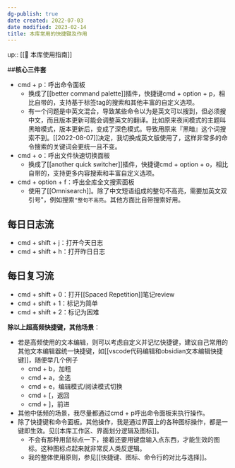 ```yaml
---
dg-publish: true
date created: 2022-07-03
date modified: 2023-02-14
title: 本库常用的快捷键及作用
---
```


up:: [[🧰 本库使用指南]]

##**核心三件套**

- cmd + p：呼出命令面板
	- 换成了[[better command palette]]插件，快捷键cmd + option + p，相比自带的，支持基于标签tag的搜索和其他丰富的自定义选项。
	- 有一个问题是中英文混合，导致某些命令以为是英文可以搜到，但必须搜中文，而且版本更新可能会调整英文的翻译。比如原来夜间模式的主题叫黑暗模式，版本更新后，变成了深色模式。导致用原来『黑暗』这个词搜索不到。[[2022-08-07]]决定，我切换成英文版使用了，这样非常多的命令搜索的关键词会更统一且不变。
- cmd + o：呼出文件快速切换面板
	- 换成了[[another quick switcher]]插件，快捷键cmd + option + o，相比自带的，支持更多内容搜索和丰富自定义选项。
- cmd + option + f：呼出全库全文搜索面板
	- 使用了[[Omnisearch]]。除了中文短语组成的整句不高亮，需要加英文双引号"，例如搜索`"整句不高亮`。其他方面比自带搜索好用。

## **每日日志流**

- cmd + shift + j：打开今天日志
- cmd + shift + h：打开昨日日志

## **每日复习流**

- cmd + shift + 0：打开[[Spaced Repetition]]笔记review
- cmd + shift + 1：标记为简单
- cmd + shift + 2：标记为困难

**除以上超高频快捷键，其他场景**：

- 若是高频使用的文本编辑，则可以考虑自定义并记忆快捷键，建议自己常用的其他文本编辑器统一快捷键，如[[vscode代码编辑和obsidian文本编辑快捷键]]，随便举几个例子
	- cmd + b，加粗
	- cmd + a，全选
	- cmd + e，编辑模式/阅读模式切换
	- cmd + \[，返回
	- cmd + \]，前进
- 其他中低频的场景，我尽量都通过cmd + p呼出命令面板来执行操作。
- 除了快捷键和命令面板。其他操作，我是通过界面上的各种图标操作，都是一键即生效。见[[本库工作区、界面划分逻辑及图标]]。
	- 不会有那种用鼠标点一下，接着还要用键盘输入点东西，才能生效的图标。这种图标点起来就非常反人类反逻辑。
	- 我的整体使用原则，参见[[快捷键、图标、命令行的对比与选择]]。
